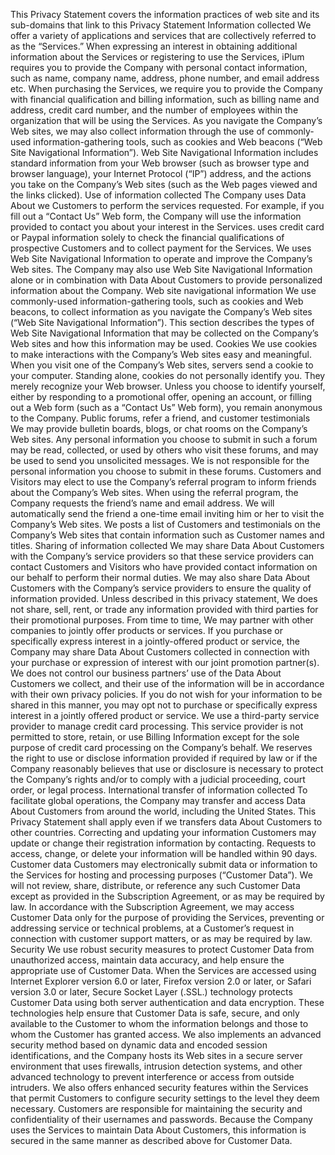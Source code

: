 This Privacy Statement covers the information practices of web site and its sub-domains that link to this Privacy Statement
Information collected
We offer a variety of applications and services that are collectively referred to as the “Services.”
When expressing an interest in obtaining additional information about the Services or registering to use the Services, iPlum requires you to provide the Company with personal contact information, such as name, company name, address, phone number, and email address etc. When purchasing the Services, we require you to provide the Company with financial qualification and billing information, such as billing name and address, credit card number, and the number of employees within the organization that will be using the Services.
As you navigate the Company’s Web sites, we may also collect information through the use of commonly-used information-gathering tools, such as cookies and Web beacons (“Web Site Navigational Information”). Web Site Navigational Information includes standard information from your Web browser (such as browser type and browser language), your Internet Protocol (“IP”) address, and the actions you take on the Company’s Web sites (such as the Web pages viewed and the links clicked).
Use of information collected
The Company uses Data About we Customers to perform the services requested. For example, if you fill out a “Contact Us” Web form, the Company will use the information provided to contact you about your interest in the Services. uses credit card or Paypal information solely to check the financial qualifications of prospective Customers and to collect payment for the Services.
We uses Web Site Navigational Information to operate and improve the Company’s Web sites. The Company may also use Web Site Navigational Information alone or in combination with Data About Customers to provide personalized information about the Company.
Web site navigational information
We use commonly-used information-gathering tools, such as cookies and Web beacons, to collect information as you navigate the Company’s Web sites (“Web Site Navigational Information”). This section describes the types of Web Site Navigational Information that may be collected on the Company’s Web sites and how this information may be used.
Cookies
We use cookies to make interactions with the Company’s Web sites easy and meaningful. When you visit one of the Company’s Web sites, servers send a cookie to your computer. Standing alone, cookies do not personally identify you. They merely recognize your Web browser. Unless you choose to identify yourself, either by responding to a promotional offer, opening an account, or filling out a Web form (such as a “Contact Us” Web form), you remain anonymous to the Company.
Public forums, refer a friend, and customer testimonials
We may provide bulletin boards, blogs, or chat rooms on the Company’s Web sites. Any personal information you choose to submit in such a forum may be read, collected, or used by others who visit these forums, and may be used to send you unsolicited messages. We is not responsible for the personal information you choose to submit in these forums.
Customers and Visitors may elect to use the Company’s referral program to inform friends about the Company’s Web sites. When using the referral program, the Company requests the friend’s name and email address. We will automatically send the friend a one-time email inviting him or her to visit the Company’s Web sites. We posts a list of Customers and testimonials on the Company’s Web sites that contain information such as Customer names and titles.
Sharing of information collected
We may share Data About Customers with the Company’s service providers so that these service providers can contact Customers and Visitors who have provided contact information on our behalf to perform their normal duties. We may also share Data About  Customers with the Company’s service providers to ensure the quality of information provided. Unless described in this privacy statement, We does not share, sell, rent, or trade any information provided with third parties for their promotional purposes.
From time to time, We may partner with other companies to jointly offer products or services. If you purchase or specifically express interest in a jointly-offered product or service, the Company may share Data About Customers collected in connection with your purchase or expression of interest with our joint promotion partner(s). We does not control our business partners’ use of the Data About Customers we collect, and their use of the information will be in accordance with their own privacy policies. If you do not wish for your information to be shared in this manner, you may opt not to purchase or specifically express interest in a jointly offered product or service.
We use a third-party service provider to manage credit card processing. This service provider is not permitted to store, retain, or use Billing Information except for the sole purpose of credit card processing on the Company’s behalf.
We reserves the right to use or disclose information provided if required by law or if the Company reasonably believes that use or disclosure is necessary to protect the Company’s rights and/or to comply with a judicial proceeding, court order, or legal process.
International transfer of information collected
To facilitate global operations, the Company may transfer and access Data About Customers from around the world, including the United States. This Privacy Statement shall apply even if we transfers data About Customers to other countries.
Correcting and updating your information
Customers may update or change their registration information by contacting. Requests to access, change, or delete your information will be handled within 90 days.
Customer data  Customers may electronically submit data or information to the Services for hosting and processing purposes (“Customer Data”). We will not review, share, distribute, or reference any such Customer Data except as provided in the Subscription Agreement, or as may be required by law. In accordance with the Subscription Agreement, we may access Customer Data only for the purpose of providing the Services, preventing or addressing service or technical problems, at a Customer’s request in connection with customer support matters, or as may be required by law.
Security
We use robust security measures to protect Customer Data from unauthorized access, maintain data accuracy, and help ensure the appropriate use of Customer Data. When the Services are accessed using Internet Explorer version 6.0 or later, Firefox version 2.0 or later, or Safari version 3.0 or later, Secure Socket Layer (.SSL.) technology protects Customer Data using both server authentication and data encryption. These technologies help ensure that Customer Data is safe, secure, and only available to the Customer to whom the information belongs and those to whom the Customer has granted access. We also implements an advanced security method based on dynamic data and encoded session identifications, and the Company hosts its Web sites in a secure server environment that uses firewalls, intrusion detection systems, and other advanced technology to prevent interference or access from outside intruders. We also offers enhanced security features within the Services that permit Customers to configure security settings to the level they deem necessary. Customers are responsible for maintaining the security and confidentiality of their usernames and passwords.
Because the Company uses the Services to maintain Data About Customers, this information is secured in the same manner as described above for Customer Data.


